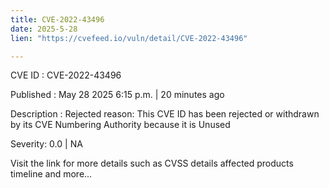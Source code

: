 ```yaml
---
title: CVE-2022-43496
date: 2025-5-28
lien: "https://cvefeed.io/vuln/detail/CVE-2022-43496"

---
```


CVE ID : CVE-2022-43496

Published :  May 28
2025
6:15 p.m. | 20 minutes ago

Description : Rejected reason: This CVE ID has been rejected or withdrawn by its CVE Numbering Authority because it is Unused

Severity: 0.0 | NA

Visit the link for more details
such as CVSS details
affected products
timeline
and more...
